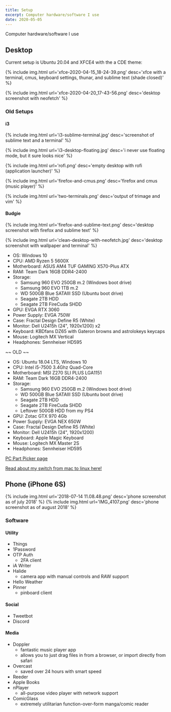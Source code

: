 ```yaml
---
title: Setup
excerpt: Computer hardware/software I use
date: 2020-05-05
---
```


Computer hardware/software I use

## Desktop

Current setup is Ubuntu 20.04 and XFCE4 with the a CDE theme:

{% include img.html url='xfce-2020-04-15_18-24-39.png' desc='xfce with a terminal, cmus, keyboard settings, thunar, and sublime text (shade closed)' %}

{% include img.html url='xfce-2020-04-20_17-43-56.png' desc='desktop screenshot with neofetch' %}

### Old Setups

#### i3

{% include img.html url='i3-sublime-terminal.jpg' desc='screenshot of sublime text and a terminal' %}

{% include img.html url='i3-desktop-floating.jpg' desc='i never use floating mode, but it sure looks nice' %}

{% include img.html url='rofi.png' desc='empty desktop with rofi (application launcher)' %}

{% include img.html url='firefox-and-cmus.png' desc='firefox and cmus (music player)' %}

{% include img.html url='two-terminals.png' desc='output of trimage and vim' %}

#### Budgie

{% include img.html url='firefox-and-sublime-text.png' desc='desktop screenshot with firefox and sublime text' %}

{% include img.html url='clean-desktop-with-neofetch.jpg' desc='desktop screenshot with wallpaper and terminal' %}

- OS: Windows 10
- CPU: AMD Ryzen 5 5600X
- Motherboard: ASUS AM4 TUF GAMING X570-Plus ATX
- RAM: Team Dark 16GB DDR4-2400
- Storage:
  - Samsung 960 EVO 250GB m.2 (Windows boot drive)
  - Samsung 960 EVO 1TB m.2
  - WD 500GB Blue SATAIII SSD (Ubuntu boot drive)
  - Seagate 2TB HDD
  - Seagate 2TB FireCuda SHDD
- GPU: EVGA RTX 3060
- Power Supply: EVGA 750W
- Case: Fractal Design Define R5 (White)
- Monitor: Dell U2415h (24", 1920x1200) x2
- Keyboard: KBDfans DZ65 with Gateron browns and astrolokeys keycaps
- Mouse: Logitech MX Vertical
- Headphones: Sennheiser HD595

~~ OLD ~~

- OS: Ubuntu 18.04 LTS, Windows 10
- CPU: Intel i5-7500 3.4Ghz Quad-Core
- Motherboard: MSI Z270 SLI PLUS LGA1151
- RAM: Team Dark 16GB DDR4-2400
- Storage:
  - Samsung 960 EVO 250GB m.2 (Windows boot drive)
  - WD 500GB Blue SATAIII SSD (Ubuntu boot drive)
  - Seagate 2TB HDD
  - Seagate 2TB FireCuda SHDD
  - Leftover 500GB HDD from my PS4
- GPU: Zotac GTX 970 4Gb
- Power Supply: EVGA NEX 650W
- Case: Fractal Design Define R5 (White)
- Monitor: Dell U2415h (24", 1920x1200)
- Keyboard: Apple Magic Keyboard
- Mouse: Logitech MX Master 2S
- Headphones: Sennheiser HD595


[PC Part Picker page](https://pcpartpicker.com/user/nathanwentworth/saved/gzfXLk)

[Read about my switch from mac to linux here!](/posts/from-mac-to-linux)

## Phone (iPhone 6S)

<div class="img-block">
  {% include img.html url='2018-07-14 11.08.48.png' desc='phone screenshot as of july 2018' %}
  {% include img.html url='IMG_4107.png' desc='phone screenshot as of august 2018' %}
</div>

### Software

#### Utility

- Things
- 1Password
- OTP Auth
  - 2FA client
- iA Writer
- Halide
  - camera app with manual controls and RAW support
- Hello Weather
- Pinner
  - pinboard client

#### Social

- Tweetbot
- Discord

#### Media

- Doppler
  - fantastic music player app
  - allows you to just drag files in from a browser, or import directly from safari
- Overcast
  - saved over 24 hours with smart speed
- Reeder
- Apple Books
- nPlayer
  - all-purpose video player with network support
- ComicGlass
  - extremely utilitarian function-over-form manga/comic reader
